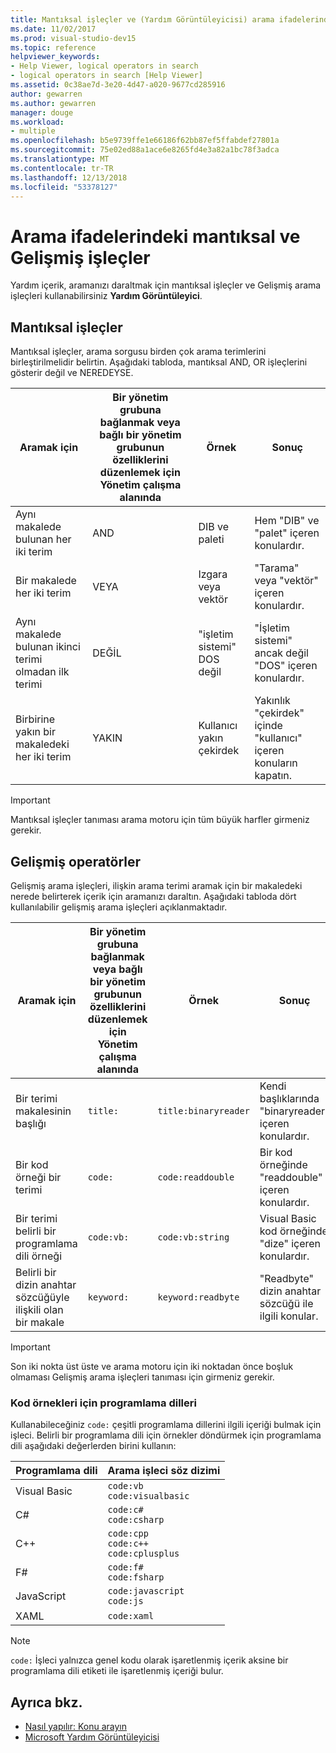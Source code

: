 ```yaml
---
title: Mantıksal işleçler ve (Yardım Görüntüleyicisi) arama ifadelerindeki Gelişmiş operatörler
ms.date: 11/02/2017
ms.prod: visual-studio-dev15
ms.topic: reference
helpviewer_keywords:
- Help Viewer, logical operators in search
- logical operators in search [Help Viewer]
ms.assetid: 0c38ae7d-3e20-4d47-a020-9677cd285916
author: gewarren
ms.author: gewarren
manager: douge
ms.workload:
- multiple
ms.openlocfilehash: b5e9739ffe1e66186f62bb87ef5ffabdef27801a
ms.sourcegitcommit: 75e02ed88a1ace6e8265fd4e3a82a1bc78f3adca
ms.translationtype: MT
ms.contentlocale: tr-TR
ms.lasthandoff: 12/13/2018
ms.locfileid: "53378127"
---
```

# <a name="logical-and-advanced-operators-in-search-expressions"></a>Arama ifadelerindeki mantıksal ve Gelişmiş işleçler

Yardım içerik, aramanızı daraltmak için mantıksal işleçler ve Gelişmiş arama işleçleri kullanabilirsiniz **Yardım Görüntüleyici**.

## <a name="logical-operators"></a>Mantıksal işleçler

Mantıksal işleçler, arama sorgusu birden çok arama terimlerini birleştirilmelidir belirtin. Aşağıdaki tabloda, mantıksal AND, OR işleçlerini gösterir değil ve NEREDEYSE.

|Aramak için|Bir yönetim grubuna bağlanmak veya bağlı bir yönetim grubunun özelliklerini düzenlemek için Yönetim çalışma alanında|Örnek|Sonuç|
|-------------------|---------|-------------|------------|
|Aynı makalede bulunan her iki terim|AND|DIB ve paleti|Hem "DIB" ve "palet" içeren konulardır.|
|Bir makalede her iki terim|VEYA|Izgara veya vektör|"Tarama" veya "vektör" içeren konulardır.|
|Aynı makalede bulunan ikinci terimi olmadan ilk terimi|DEĞİL|"işletim sistemi" DOS değil|"İşletim sistemi" ancak değil "DOS" içeren konulardır.|
|Birbirine yakın bir makaledeki her iki terim|YAKIN|Kullanıcı yakın çekirdek|Yakınlık "çekirdek" içinde "kullanıcı" içeren konuların kapatın.|

> [!IMPORTANT]
> Mantıksal işleçler tanıması arama motoru için tüm büyük harfler girmeniz gerekir.

## <a name="advanced-operators"></a>Gelişmiş operatörler

Gelişmiş arama işleçleri, ilişkin arama terimi aramak için bir makaledeki nerede belirterek içerik için aramanızı daraltın. Aşağıdaki tabloda dört kullanılabilir gelişmiş arama işleçleri açıklanmaktadır.

|Aramak için|Bir yönetim grubuna bağlanmak veya bağlı bir yönetim grubunun özelliklerini düzenlemek için Yönetim çalışma alanında|Örnek|Sonuç|
|-------------------|---------|-------------|------------|
|Bir terimi makalesinin başlığı|`title:`|`title:binaryreader`|Kendi başlıklarında "binaryreader" içeren konulardır.|
|Bir kod örneği bir terimi|`code:`|`code:readdouble`|Bir kod örneğinde "readdouble" içeren konulardır.|
|Bir terimi belirli bir programlama dili örneği|`code:vb:`|`code:vb:string`|Visual Basic kod örneğinde "dize" içeren konulardır.|
|Belirli bir dizin anahtar sözcüğüyle ilişkili olan bir makale|`keyword:`|`keyword:readbyte`|"Readbyte" dizin anahtar sözcüğü ile ilgili konular.|

> [!IMPORTANT]
> Son iki nokta üst üste ve arama motoru için iki noktadan önce boşluk olmaması Gelişmiş arama işleçleri tanıması için girmeniz gerekir.

### <a name="programming-languages-for-code-examples"></a>Kod örnekleri için programlama dilleri

Kullanabileceğiniz `code:` çeşitli programlama dillerini ilgili içeriği bulmak için işleci. Belirli bir programlama dili için örnekler döndürmek için programlama dili aşağıdaki değerlerden birini kullanın:

|Programlama dili|Arama işleci söz dizimi|
| - |---------|
|Visual Basic|`code:vb`<br/>`code:visualbasic`|
|C#|`code:c#`<br/>`code:csharp`|
|C++|`code:cpp`<br/>`code:c++`<br/>`code:cplusplus`|
|F#|`code:f#`<br/>`code:fsharp`|
|JavaScript|`code:javascript`<br/>`code:js`|
|XAML|`code:xaml`|

> [!NOTE]
> `code:` İşleci yalnızca genel kodu olarak işaretlenmiş içerik aksine bir programlama dili etiketi ile işaretlenmiş içeriği bulur.

## <a name="see-also"></a>Ayrıca bkz.

- [Nasıl yapılır: Konu arayın](../help-viewer/find-topics.md)
- [Microsoft Yardım Görüntüleyicisi](../help-viewer/overview.md)
